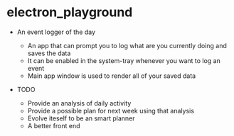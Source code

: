 # electron_playground
* An event logger of the day
	- An app that can prompt you to log what are you currently doing and saves the data
	- It can be enabled in the system-tray whenever you want to log an event
	- Main app window is used to render all of your saved data

* TODO
	- Provide an analysis of daily activity
	- Provide a possible plan for next week using that analysis
	- Evolve iteself to be an smart planner
	- A better front end 
